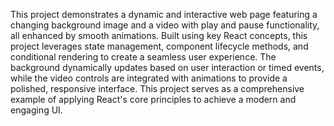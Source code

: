 This project demonstrates a dynamic and interactive web page featuring a changing background image and a video with play and pause functionality, all enhanced by smooth animations. Built using key React concepts, this project leverages state management, component lifecycle methods, and conditional rendering to create a seamless user experience. The background dynamically updates based on user interaction or timed events, while the video controls are integrated with animations to provide a polished, responsive interface. This project serves as a comprehensive example of applying React's core principles to achieve a modern and engaging UI.